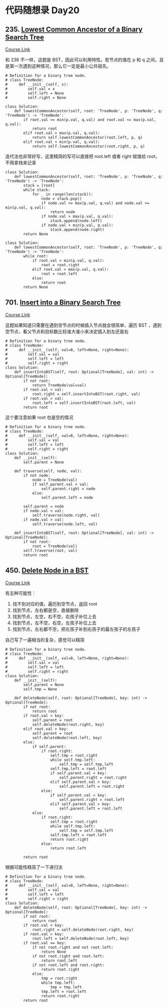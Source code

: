 # 代码随想录 Day20

## 235. [Lowest Common Ancestor of a Binary Search Tree](https://leetcode.com/problems/lowest-common-ancestor-of-a-binary-search-tree/)

[Course Link](https://programmercarl.com/0235.%E4%BA%8C%E5%8F%89%E6%90%9C%E7%B4%A2%E6%A0%91%E7%9A%84%E6%9C%80%E8%BF%91%E5%85%AC%E5%85%B1%E7%A5%96%E5%85%88.html)

和 236 不一样，这题是 BST，因此可以利用特性。若节点的值在 p 和 q 之间，且是第一次遇到这种情况，那么它一定是最小公共祖先。

```
# Definition for a binary tree node.
# class TreeNode:
#     def __init__(self, x):
#         self.val = x
#         self.left = None
#         self.right = None

class Solution:
    def lowestCommonAncestor(self, root: 'TreeNode', p: 'TreeNode', q: 'TreeNode') -> 'TreeNode':
        if root.val >= min(p.val, q.val) and root.val <= max(p.val, q.val):
            return root
        elif root.val > max(p.val, q.val):
            return self.lowestCommonAncestor(root.left, p, q)
        elif root.val < min(p.val, q.val):
            return self.lowestCommonAncestor(root.right, p, q)
```

迭代法也非常好写，这里精简的写可以直接把 root.left 或者 right 赋值给 root，不用拿栈来记录

```
class Solution:
    def lowestCommonAncestor(self, root: 'TreeNode', p: 'TreeNode', q: 'TreeNode') -> 'TreeNode':
        stack = [root]
        while stack:
            for _ in range(len(stack)):
                node = stack.pop()
                if node.val <= max(p.val, q.val) and node.val >= min(p.val, q.val):
                    return node
                if node.val > max(p.val, q.val):
                    stack.append(node.left)
                if node.val < min(p.val, q.val):
                    stack.append(node.right)
        return None
```

```
class Solution:
    def lowestCommonAncestor(self, root: 'TreeNode', p: 'TreeNode', q: 'TreeNode') -> 'TreeNode':
        while root:
            if root.val < min(p.val, q.val):
                root = root.right
            elif root.val > max(p.val, q.val):
                root = root.left
            else:
                return root
        return None
```

## 701. [Insert into a Binary Search Tree](https://leetcode.com/problems/insert-into-a-binary-search-tree/)

[Course Link](https://programmercarl.com/0701.%E4%BA%8C%E5%8F%89%E6%90%9C%E7%B4%A2%E6%A0%91%E4%B8%AD%E7%9A%84%E6%8F%92%E5%85%A5%E6%93%8D%E4%BD%9C.html#%E5%85%B6%E4%BB%96%E8%AF%AD%E8%A8%80%E7%89%88%E6%9C%AC)

这题如果知道只需要在遇到空节点的时候插入节点就会很简单，遍历 BST ，遇到空节点，看父节点和目标数比较谁大谁小来决定插入到左还是右

```
# Definition for a binary tree node.
# class TreeNode:
#     def __init__(self, val=0, left=None, right=None):
#         self.val = val
#         self.left = left
#         self.right = right
class Solution:
    def insertIntoBST(self, root: Optional[TreeNode], val: int) -> Optional[TreeNode]:
        if not root:
            return TreeNode(val=val)
        if root.val < val:
            root.right = self.insertIntoBST(root.right, val)
        if root.val > val:
            root.left = self.insertIntoBST(root.left, val)
        return root
```

这个要注意如果 root 也是空的情况

```
# Definition for a binary tree node.
# class TreeNode:
#     def __init__(self, val=0, left=None, right=None):
#         self.val = val
#         self.left = left
#         self.right = right
class Solution:
    def __init__(self):
        self.parent = None
    
    def traverse(self, node, val):
        if not node:
            node = TreeNode(val)
            if self.parent.val < val:
                self.parent.right = node
            else:
                self.parent.left = node
        
        self.parent = node
        if node.val < val:
            self.traverse(node.right, val)
        if node.val > val:
            self.traverse(node.left, val)

    def insertIntoBST(self, root: Optional[TreeNode], val: int) -> Optional[TreeNode]:
        if not root:
            root = TreeNode(val)
        self.traverse(root, val)
        return root
```

## 450. [Delete Node in a BST](https://leetcode.com/problems/delete-node-in-a-bst/)

[Course Link](https://programmercarl.com/0450.%E5%88%A0%E9%99%A4%E4%BA%8C%E5%8F%89%E6%90%9C%E7%B4%A2%E6%A0%91%E4%B8%AD%E7%9A%84%E8%8A%82%E7%82%B9.html#%E5%85%B6%E4%BB%96%E8%AF%AD%E8%A8%80%E7%89%88%E6%9C%AC)

有五种可能性：

1. 找不到对应的值，遍历到空节点，返回 root
2. 找到节点，左右都是空，直接删除
3. 找到节点，左空，右不空，右孩子补位上去
4. 找到节点，左不空，右空，左孩子补位上去
5. 找到节点，左右都不空，把左孩子补到右孩子的最左孩子的左孩子

自己写了一遍相当的复杂，感觉可以精简

```
# Definition for a binary tree node.
# class TreeNode:
#     def __init__(self, val=0, left=None, right=None):
#         self.val = val
#         self.left = left
#         self.right = right
class Solution:
    def __init__(self):
        self.parent = None
        self.tmp = None

    def deleteNode(self, root: Optional[TreeNode], key: int) -> Optional[TreeNode]:
        if not root:
            return root
        if root.val < key:
            self.parent = root
            self.deleteNode(root.right, key)
        elif root.val > key:
            self.parent = root
            self.deleteNode(root.left, key)
        else:
            if self.parent:
                if root.right:
                    self.tmp = root.right
                    while self.tmp.left:
                        self.tmp = self.tmp.left
                    self.tmp.left = root.left
                    if self.parent.val < key:
                        self.parent.right = root.right
                    elif self.parent.val > key:
                        self.parent.left = root.right
                else:
                    if self.parent.val < key:
                        self.parent.right = root.left
                    elif self.parent.val > key:
                        self.parent.left = root.left
            else:
                if root.right:
                    self.tmp = root.right
                    while self.tmp.left:
                        self.tmp = self.tmp.left
                    self.tmp.left = root.left
                    return root.right
                else:
                    return root.left
            
        return root
```

根据可能性精简了一下递归法

```
# Definition for a binary tree node.
# class TreeNode:
#     def __init__(self, val=0, left=None, right=None):
#         self.val = val
#         self.left = left
#         self.right = right
class Solution:
    def deleteNode(self, root: Optional[TreeNode], key: int) -> Optional[TreeNode]:
        if not root:
            return root
        if root.val < key:
            root.right = self.deleteNode(root.right, key)
        if root.val > key:
            root.left = self.deleteNode(root.left, key)
        if root.val == key:
            if not root.right and not root.left:
                return None
            if not root.right and root.left:
                return root.left
            if not root.left and root.right:
                return root.right
            else:
                tmp = root.right
                while tmp.left:
                    tmp = tmp.left
                tmp.left = root.left
                return root.right
        return root
```
